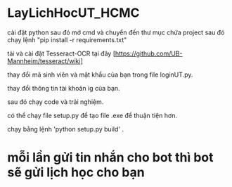 # LayLichHocUT_HCMC
cài đặt python sau đó mở cmd và chuyển đến thư mục chứa project sau đó chạy lệnh "pip install -r requirements.txt"

tải và cài đặt Tesseract-OCR tại đây [https://github.com/UB-Mannheim/tesseract/wiki]

thay đổi mã sinh viên và mật khẩu của bạn trong file loginUT.py. 

thay đổi thông tin tài khoản ig của bạn. 

sau đó chạy code và trải nghiệm.

có thể chạy file setup.py để tạo file .exe để thuận tiện hơn.

chạy bằng lệnh 'python setup.py build' .

mỗi lần gửi tin nhắn cho bot thì bot sẽ gửi lịch học cho bạn
=======
